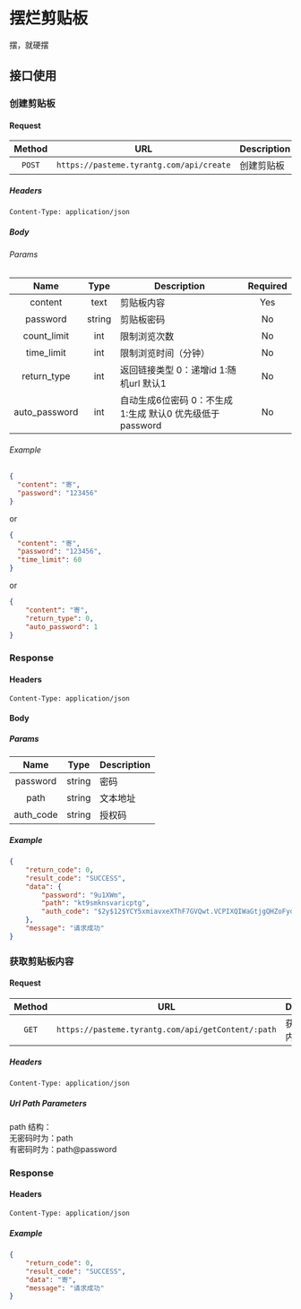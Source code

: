 # 摆烂剪贴板
摆，就硬摆

## 接口使用

### 创建剪贴板

#### Request

| Method | URL | Description |
| :---: | --- | --- |
| `POST` | `https://pasteme.tyrantg.com/api/create` | 创建剪贴板 |

##### Headers

`Content-Type: application/json`

##### Body

###### Params

| Name | Type | Description | Required |
| :---: | :---: | --- | :---: |
| content | text | 剪贴板内容 | Yes |
| password | string | 剪贴板密码 | No |
| count_limit | int | 限制浏览次数 | No |
| time_limit | int | 限制浏览时间（分钟） | No |
| return_type | int | 返回链接类型 0：递增id 1:随机url 默认1 | No |
| auto_password | int | 自动生成6位密码 0：不生成 1:生成 默认0 优先级低于password | No |

###### Example

```json
{
  "content": "寄",
  "password": "123456"
}
```

or

```json
{
  "content": "寄",
  "password": "123456",
  "time_limit": 60
}
```

or

```json
{
    "content": "寄",
    "return_type": 0,
    "auto_password": 1
}
```

### Response

#### Headers

`Content-Type: application/json`

#### Body

##### Params

|   Name    | Type | Description |
|:---------:| :---: |----------|
| password  | string | 密码       |
|   path    | string | 文本地址     |
| auth_code | string | 授权码         |

##### Example

```json
{
    "return_code": 0,
    "result_code": "SUCCESS",
    "data": {
        "password": "9u1XWm",
        "path": "kt9smknsvaricptg",
        "auth_code": "$2y$12$YCY5xmiavxeXThF7GVQwt.VCPIXQIWaGtjgQHZoFydJoy/FObPcZn"
    },
    "message": "请求成功"
}
```


### 获取剪贴板内容

#### Request

| Method | URL | Description |
| :---: | --- | --- |
| `GET` | `https://pasteme.tyrantg.com/api/getContent/:path` | 获取剪贴板内容 |

##### Headers

`Content-Type: application/json`

##### Url Path Parameters
path 结构： <br>
无密码时为：path <br>
有密码时为：path@password


### Response

#### Headers

`Content-Type: application/json`

##### Example

```json
{
    "return_code": 0,
    "result_code": "SUCCESS",
    "data": "寄",
    "message": "请求成功"
}
```
